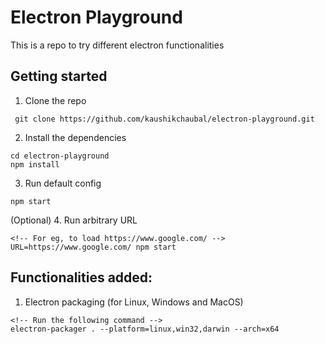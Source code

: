 # Electron Playground
This is a repo to try different electron functionalities

## Getting started

1. Clone the repo
```
 git clone https://github.com/kaushikchaubal/electron-playground.git
```

2. Install the dependencies
```
cd electron-playground
npm install
```

3. Run  default config
```
npm start
```

(Optional) 4. Run arbitrary URL
```
<!-- For eg, to load https://www.google.com/ -->
URL=https://www.google.com/ npm start
```

## Functionalities added:

1. Electron packaging (for Linux, Windows and MacOS)
```
<!-- Run the following command -->
electron-packager . --platform=linux,win32,darwin --arch=x64
```


